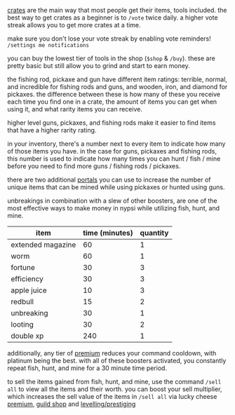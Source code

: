 <script>
  import DocsTemplate from "$lib/components/docs/DocsTemplate.svelte"
  import ItemModal from "$lib/components/docs/ItemModal.svelte"
  import DocsHeader from "$lib/components/docs/DocsHeader.svelte";
</script>

<DocsTemplate title='fish hunt mine' description="learn how to obtain, upgrade and optimally use fishing rods, pickaxes, and guns in fish hunt mine using crates, shop, boosters, and manage item durability efficiently." />

<DocsHeader header='h2' text="obtaining" />

<DocsHeader header='h3' text="crates" />

[crates](/docs/economy/items/crates) are the main way that most people get their items, tools included. the best way to get crates as a beginner is to `/vote` twice daily. a higher vote streak allows you to get more crates at a time.

make sure you don't lose your vote streak by enabling vote reminders! `/settings me notifications`

<DocsHeader header='h3' text="shop" />

you can buy the lowest tier of tools in the shop (`$shop` & `/buy`). these are pretty basic but still allow you to grind and start to earn money.

<DocsHeader header='h2' text="different levels of item" />

the fishing rod, pickaxe and gun have different item ratings: terrible, normal, and incredible for fishing rods and guns, and wooden, iron, and diamond for pickaxes. the difference between these is how many of these you receive each time you find one in a crate, the amount of items you can get when using it, and what rarity items you can receive.

higher level guns, pickaxes, and fishing rods make it easier to find items that have a higher rarity rating.

<DocsHeader header='h2' text="durability" />

in your inventory, there's a number next to every item to indicate how many of those items you have. in the case for guns, pickaxes and fishing rods, this number is used to indicate how many times you can hunt / fish / mine before you need to find more guns / fishing rods / pickaxes.

<DocsHeader header='h2' text="portals" />

there are two additional [portals](/docs/economy/items/portals) you can use to increase the number of unique items that can be mined while using pickaxes or hunted using guns.

<DocsHeader header='h2' text="boosters" />

<ItemModal item="unbreaking" trailing=",">unbreakings</ItemModal> in combination with a slew of other boosters, are one of the most effective ways to make money in nypsi while utilizing fish, hunt, and mine.

| item                                                         | time (minutes) | quantity |
| ------------------------------------------------------------ | -------------- | -------- |
| <ItemModal item="extended_mag">extended magazine</ItemModal> | 60             | 1        |
| <ItemModal item="worm">worm</ItemModal>                      | 60             | 1        |
| <ItemModal item="fortune">fortune</ItemModal>                | 30             | 3        |
| <ItemModal item="efficiency">efficiency</ItemModal>          | 30             | 3        |
| <ItemModal item="apple_juice">apple juice</ItemModal>        | 10             | 3        |
| <ItemModal item="redbull">redbull</ItemModal>                | 15             | 2        |
| <ItemModal item="unbreaking">unbreaking</ItemModal>          | 30             | 1        |
| <ItemModal item="looting">looting</ItemModal>                | 30             | 2        |
| <ItemModal item="double_xp">double xp</ItemModal>            | 240            | 1        |

additionally, any tier of [premium](/docs/premium) reduces your command cooldown, with platinum being the best. with all of these boosters activated, you constantly repeat fish, hunt, and mine for a 30 minute time period.

<DocsHeader header='h2' text="sell all" />

to sell the items gained from fish, hunt, and mine, use the command `/sell all` to view all the items and their worth. you can boost your sell multiplier, which increases the sell value of the items in `/sell all` via <ItemModal item="lucky_cheese" trailing=",">lucky cheese</ItemModal> [premium](/docs/premium), [guild shop](/docs/economy/guilds) and [levelling/prestiging](/docs/economy/level)
